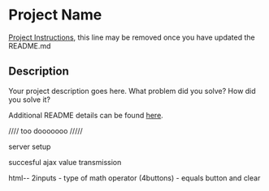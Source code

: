 # Project Name

[Project Instructions](./INSTRUCTIONS.md), this line may be removed once you have updated the README.md

## Description

Your project description goes here. What problem did you solve? How did you solve it?

Additional README details can be found [here](https://github.com/PrimeAcademy/readme-template/blob/master/README.md).




//// too dooooooo /////


server setup

succesful ajax value transmission

html--
2inputs - type of math operator (4buttons) - equals button and clear